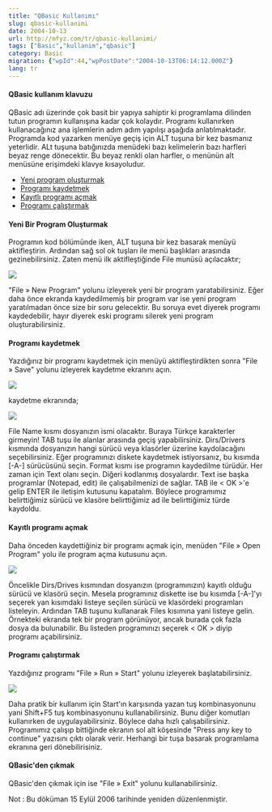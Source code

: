 ```yaml
---
title: "QBasic Kullanımı"
slug: qbasic-kullanimi
date: 2004-10-13
url: http://mfyz.com/tr/qbasic-kullanimi/
tags: ["Basic","kullanim","qbasic"]
category: Basic
migration: {"wpId":44,"wpPostDate":"2004-10-13T06:14:12.000Z"}
lang: tr
---
```


#### QBasic kullanım klavuzu

QBasic adı üzerinde çok basit bir yapıya sahiptir ki programlama dilinden tutun programın kullanışına kadar çok kolaydır. Programı kullanırken kullanacağınız ana işlemlerin adım adım yapılışı aşağıda anlatılmaktadır. Programda kod yazarken menüye geçiş için ALT tuşuna bir kez basmanız yeterlidir. ALt tuşuna batığınızda menüdeki bazı kelimelerin bazı harfleri beyaz renge dönecektir. Bu beyaz renkli olan harfler, o menünün alt menüsüne erişimdeki klavye kısayoludur.

*   [Yeni program oluşturmak](#olusturmak)
*   [Programı kaydetmek](#kaydetmek)
*   [Kayıtlı programı açmak](#acmak)
*   [Programı çalıştırmak](#calistirmak)

#### Yeni Bir Program Oluşturmak

Programın kod bölümünde iken, ALT tuşuna bir kez basarak menüyü aktifleştirin. Ardından sağ sol ok tuşları ile menü başlıkları arasında gezinebilirsiniz. Zaten menü ilk aktifleştiğinde File munüsü açılacaktır;

![](/images/archive/tr/2004/10/qb_kullanimi_1.gif)

"File » New Program" yolunu izleyerek yeni bir program yaratabilirsiniz. Eğer daha önce ekranda kaydedilmemiş bir program var ise yeni program yaratılmadan önce size bir soru gelecektir. Bu soruya evet diyerek programı kaydedebilir, hayır diyerek eski programı silerek yeni program oluşturabilirsiniz.

#### Programı kaydetmek

Yazdığınız bir programı kaydetmek için menüyü aktifleştirdikten sonra "File » Save" yolunu izleyerek kaydetme ekranını açın.

![](/images/archive/tr/2004/10/qb_kullanimi_2.gif)

kaydetme ekranında;

![](/images/archive/tr/2004/10/qb_kullanimi_3.gif)

File Name kısmı dosyanızın ismi olacaktır. Buraya Türkçe karakterler girmeyin! TAB tuşu ile alanlar arasında geçiş yapabilirsiniz. Dirs/Drivers kısmında dosyanızın hangi sürücü veya klasörler üzerine kaydolacağını seçebilirsiniz. Eğer programınızı diskete kaydetmek istiyorsanız, bu kısımda [-A-] sürücüsünü seçin. Format kısmı ise programın kaydedilme türüdür. Her zaman için Text olanı seçin. Diğeri kodlanmış dosyalardır. Text ise başka programlar (Notepad, edit) ile çalışabilmenizi de sağlar. TAB ile < OK >'e gelip ENTER ile iletişim kutusunu kapatalım. Böylece programımız belirttiğimiz sürücü ve klasöre belirttiğimiz ad ile belirttiğimiz türde kaydoldu.

#### Kayıtlı programı açmak

Daha önceden kaydettiğiniz bir programı açmak için, menüden "File » Open Program" yolu ile program açma kutusunu açın.

![](/images/archive/tr/2004/10/qb_kullanimi_4.gif)

Öncelikle Dirs/Drives kısmından dosyanızın (programınızın) kayıtlı olduğu sürücü ve klasörü seçin. Mesela programınız diskette ise bu kısımda [-A-]'yı seçerek yan kısımdaki listeye seçilen sürücü ve klasördeki programları listeleyin. Ardından TAB tuşunu kullanarak Files kısımına yani listeye gelin. Örnekteki ekranda tek bir program görünüyor, ancak burada çok fazla dosya da bulunabilir. Bu listeden programınızı seçerek < OK > diyip programı açabilirsiniz.

#### Programı çalıştırmak

Yazdığınız programı "File » Run » Start" yolunu izleyerek başlatabilirsiniz.

![](/images/archive/tr/2004/10/qb_kullanimi_5.gif)

Daha pratik bir kullanım için Start'ın karşısında yazan tuş kombinasyonunu yani Shift+F5 tuş kombinasyonunu kullanabilirsiniz. Bunu diğer komutları kullanırken de uygulayabilirsiniz. Böylece daha hızlı çalışabilirsiniz. Programımız çalışıp bittiğinde ekranın sol alt köşesinde "Press any key to continue" yazısını çıktı olarak verir. Herhangi bir tuşa basarak programlama ekranına geri dönebilirisiniz.

#### QBasic'den çıkmak

QBasic'den çıkmak için ise "File » Exit" yolunu kullanabilirsiniz.

Not : Bu döküman 15 Eylül 2006 tarihinde yeniden düzenlenmiştir.